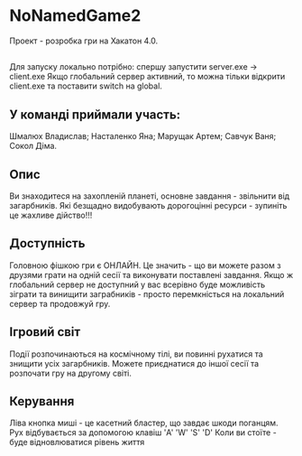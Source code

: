 # NoNamedGame2
Проект - розробка гри на Хакатон 4.0. 
##
Для запуску локально потрібно: спершу запустити server.exe -> client.exe
Якщо глобальний сервер активний, то можна тільки відкрити client.exe та поставити switch на global.
## У команді приймали участь: 
Шмалюх Владислав; Насталенко Яна; Марущак Артем; Савчук Ваня; Сокол Діма.
## Опис
  Ви знаходитеся на захопленій планеті, основне завдання - звільнити від загарбників. 
Які безщадно видобувають дорогоцінні ресурси - зупиніть це жахливе дійство!!!
## Доступність
  Головною фішкою гри є ОНЛАЙН. Це значить - що ви можете разом з друзями грати на одній сесії та виконувати поставлені завдання.
Якщо ж глобальний сервер не доступний у вас всерівно буде можливість зіграти та винищити заграбників - просто перемкністься на локальний сервер та продовжуй гру.
## Ігровий світ
  Події розпочинаються на космічному тілі, ви повинні рухатися та знищити усіх загарбників. Можете приєднатися до іншої сесії та розпочати гру на другому світі. 
## Керування
 Ліва кнопка миші - це касетний бластер, що завдає шкоди поганцям. Рух відбувається за допомогою клавіш 'A' 'W' 'S' 'D' Коли ви стоїте - буде відновлюватися рівень життя
